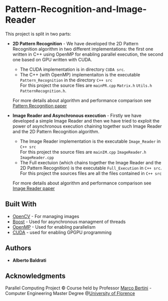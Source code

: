 # Pattern-Recognition-and-Image-Reader

This project is split in two parts:

* **2D Pattern Recognition** - We have developed the 2D Pattern Recognition algorithm in two different implementations:
the first one written in C++ using OpenMP for enabling parallel execution, the second one based on GPU written with CUDA.  
    - The CUDA implementation is in directory ```CUDA src```.
    - The C++ (with OpenMP) implementaiton is the executable ```Pattern_Recognition``` in the directory ```C++ src```\
    For this project the source files are ```mainPR.cpp``` ```Matrix.h```
```Utils.h``` ```PatternRecognition.h```.

    For more details about algorithm and performance comparison see [Pattern Recognition paper](https://github.com/ABaldrati/Pattern-Recognition-and-Image-Reader/blob/master/Paper%20and%20Slides/Pattern_Recognition_paper.pdf)

* **Image Reader and Asynchronous execution** - Firstly we have developed a simple Image Reader and then we have tried to exploit the power of asynchronous execution chaining together such Image Reader and the 2D Pattern Recognition algorithm.

     - The Image Reader implementation is the executable ```Image_Reader``` in ```C++ src``` \
    For this project the source files are ```mainIM.cpp``` ```ImageReader.h``` ```ImageReader.cpp```
    - The Full exectuion (which chains together the Image Reader and the 2D Pattern Recognition) is the executable
    ```Full_Execution``` in ```C++ src```.\
    For this project the sources files are all the files contained in ```C++ src```
    
    For more details about algorithm and performance comparison see [Image Reader paper](https://github.com/ABaldrati/Pattern-Recognition-and-Image-Reader/blob/master/Paper%20and%20Slides/Image_Reader_paper.pdf)


## Built With

* [OpenCV](https://opencv.org/) - For managing images
* [Boost](https://www.boost.org/) - Used for asynchronous managment of threads
* [OpenMP](https://www.openmp.org/) - Used for enabling parallelism
* [CUDA](https://developer.nvidia.com/cuda-zone) - used for enabling GPGPU programming

## Authors

* **Alberto Baldrati**

## Acknowledgments
Parallel Computing Project © Course held by Professor [Marco Bertini](http://www.micc.unifi.it/bertini/) - Computer Engineering Master Degree @[University of Florence](https://www.unifi.it/changelang-eng.html)

